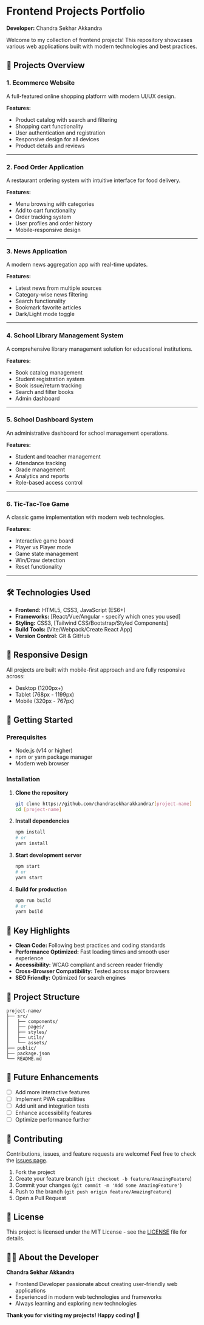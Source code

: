 # Frontend Projects Portfolio

**Developer:** Chandra Sekhar Akkandra

Welcome to my collection of frontend projects! This repository showcases various web applications built with modern technologies and best practices.

## 🚀 Projects Overview

### 1. **Ecommerce Website**
A full-featured online shopping platform with modern UI/UX design.

**Features:**
- Product catalog with search and filtering
- Shopping cart functionality
- User authentication and registration
- Responsive design for all devices
- Product details and reviews

---

### 2. **Food Order Application**
A restaurant ordering system with intuitive interface for food delivery.

**Features:**
- Menu browsing with categories
- Add to cart functionality
- Order tracking system
- User profiles and order history
- Mobile-responsive design


---

### 3. **News Application**
A modern news aggregation app with real-time updates.

**Features:**
- Latest news from multiple sources
- Category-wise news filtering
- Search functionality
- Bookmark favorite articles
- Dark/Light mode toggle


---

### 4. **School Library Management System**
A comprehensive library management solution for educational institutions.

**Features:**
- Book catalog management
- Student registration system
- Book issue/return tracking
- Search and filter books
- Admin dashboard


---

### 5. **School Dashboard System**
An administrative dashboard for school management operations.

**Features:**
- Student and teacher management
- Attendance tracking
- Grade management
- Analytics and reports
- Role-based access control



---

### 6. **Tic-Tac-Toe Game**
A classic game implementation with modern web technologies.

**Features:**
- Interactive game board
- Player vs Player mode
- Game state management
- Win/Draw detection
- Reset functionality



---

## 🛠️ Technologies Used

- **Frontend:** HTML5, CSS3, JavaScript (ES6+)
- **Frameworks:** [React/Vue/Angular - specify which ones you used]
- **Styling:** CSS3, [Tailwind CSS/Bootstrap/Styled Components]
- **Build Tools:** [Vite/Webpack/Create React App]
- **Version Control:** Git & GitHub

## 📱 Responsive Design

All projects are built with mobile-first approach and are fully responsive across:
- Desktop (1200px+)
- Tablet (768px - 1199px)
- Mobile (320px - 767px)

## 🚀 Getting Started

### Prerequisites
- Node.js (v14 or higher)
- npm or yarn package manager
- Modern web browser

### Installation

1. **Clone the repository**
   ```bash
   git clone https://github.com/chandrasekharakkandra/[project-name]
   cd [project-name]
   ```

2. **Install dependencies**
   ```bash
   npm install
   # or
   yarn install
   ```

3. **Start development server**
   ```bash
   npm start
   # or
   yarn start
   ```

4. **Build for production**
   ```bash
   npm run build
   # or
   yarn build
   ```

## 🌟 Key Highlights

- **Clean Code:** Following best practices and coding standards
- **Performance Optimized:** Fast loading times and smooth user experience
- **Accessibility:** WCAG compliant and screen reader friendly
- **Cross-Browser Compatibility:** Tested across major browsers
- **SEO Friendly:** Optimized for search engines

## 📂 Project Structure

```
project-name/
├── src/
│   ├── components/
│   ├── pages/
│   ├── styles/
│   ├── utils/
│   └── assets/
├── public/
├── package.json
└── README.md
```

## 🎯 Future Enhancements

- [ ] Add more interactive features
- [ ] Implement PWA capabilities
- [ ] Add unit and integration tests
- [ ] Enhance accessibility features
- [ ] Optimize performance further

## 🤝 Contributing

Contributions, issues, and feature requests are welcome! Feel free to check the [issues page](../../issues).

1. Fork the project
2. Create your feature branch (`git checkout -b feature/AmazingFeature`)
3. Commit your changes (`git commit -m 'Add some AmazingFeature'`)
4. Push to the branch (`git push origin feature/AmazingFeature`)
5. Open a Pull Request

## 📄 License

This project is licensed under the MIT License - see the [LICENSE](LICENSE) file for details.

## 👨‍💻 About the Developer

**Chandra Sekhar Akkandra**
- Frontend Developer passionate about creating user-friendly web applications
- Experienced in modern web technologies and frameworks
- Always learning and exploring new technologies



**Thank you for visiting my projects! Happy coding! 🚀**
